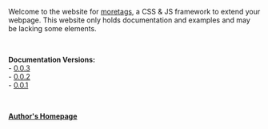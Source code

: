 Welcome to the website for [moretags](https://github.com/sykeben/moretags), a CSS & JS framework to extend your webpage. This website only holds documentation and examples and may be lacking some elements.

<br>

**Documentation Versions:**  
\- [0.0.3](v/0.0.3)  
\- [0.0.2](v/0.0.2)  
\- [0.0.1](v/0.0.1)

<br>

**[Author's Homepage](https://sykeben.github.io)**